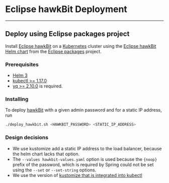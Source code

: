 <!--
******************************************************************************
Copyright (c) 2019 Bosch Software Innovations GmbH [and others].
All rights reserved. This program and the accompanying materials
are made available under the terms of the Eclipse Public License v2.0
which accompanies this distribution, and is available at
https://www.eclipse.org/org/documents/epl-2.0/index.php
***************************************************************************** 
-->

# Eclipse hawkBit Deployment

---

## Deploy using Eclipse packages project

Install
[Eclipse hawkBit](https://www.eclipse.org/hawkbit/) on a
[Kubernetes](https://kubernetes.io/) cluster using 
the [Eclipse hawkBit Helm chart](https://github.com/eclipse/packages/tree/master/charts/hawkbit)
from the [Eclipse packages](https://github.com/eclipse/packages/) project.

### Prerequisites

* [Helm 3](https://github.com/helm/helm/releases)
* [kubectl >= 1.17.0](https://kubernetes.io/docs/tasks/tools/install-kubectl/)
* [yq >= 2.10.0](https://github.com/kislyuk/yq) is required.

### Installing

To deploy [hawkBit](https://www.eclipse.org/hawkbit/) with a given admin password
and for a static IP address, run 

```bash
./deploy_hawkbit.sh <HAWKBIT_PASSWORD> <STATIC_IP_ADDRESS>
```

### Design decisions

* We use kustomize add a static IP address to the load balancer, because the
  helm chart lacks that option.
* The `--values hawkbit-values.yaml` option is used because the `{noop}`
  prefix of the password, which is required by Spring could not be set using
  the `--set` or `--set-string` options.
* We use the version of [kustomize that is integrated into kubectl](https://github.com/kubernetes-sigs/kustomize/#kubectl-integration)
